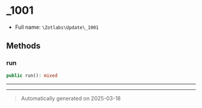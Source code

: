 
# _1001





* Full name: `\Zotlabs\Update\_1001`




## Methods


### run



```php
public run(): mixed
```












***


***
> Automatically generated on 2025-03-18
